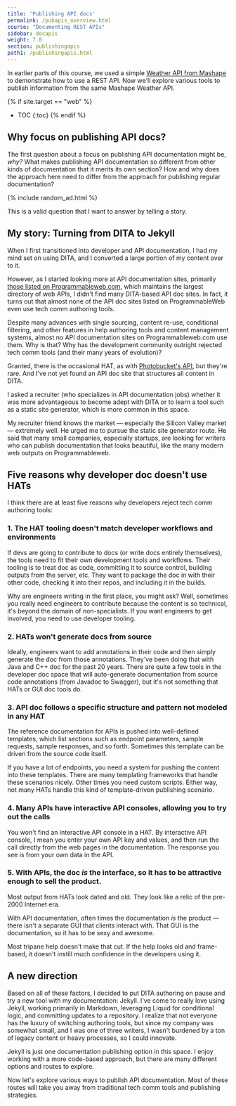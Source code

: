 ```yaml
---
title: 'Publishing API docs'
permalink: /pubapis_overview.html
course: "Documenting REST APIs"
sidebar: docapis
weight: 7.0
section: publishingapis 
path1: /publishingapis.html
---
```


In earlier parts of this course, we used a simple [Weather API from Mashape](https://market.mashape.com/fyhao/weather-13) to demonstrate how to use a REST API. Now we'll explore various tools to publish information from the same Mashape Weather API.

{% if site.target == "web" %}
* TOC
{:toc}
{% endif %}

## Why focus on publishing API docs?
The first question about a focus on publishing API documentation might be, *why?* What makes publishing API documentation so different from other kinds of documentation that it merits its own section? How and why does the approach here need to differ from the approach for publishing regular documentation?

{% include random_ad.html %}

This is a valid question that I want to answer by telling a story.

## My story: Turning from DITA to Jekyll

When I first transitioned into developer and API documentation, I had my mind set on using DITA, and I converted a large portion of my content over to it.

However, as I started looking more at API documentation sites, primarily [those listed on Programmableweb.com](http://www.programmableweb.com/apis/directory), which maintains the largest directory of web APIs, I didn't find many DITA-based API doc sites. In fact, it turns out that almost none of the API doc sites listed on ProgrammableWeb even use tech comm authoring tools.

Despite many advances with single sourcing, content re-use, conditional filtering, and other features in help authoring tools and content management systems, almost no API documentation sites on Programmableweb.com use them. Why is that? Why has the development community outright rejected tech comm tools (and their many years of evolution)?

Granted, there is the occasional HAT, as with [Photobucket's API](https://pic.photobucket.com/dev_help/WebHelpPublic/Content/PB%20API%20Introduction.htm), but they're rare. And I've not yet found an API doc site that structures all content in DITA.

I asked a recruiter (who specializes in API documentation jobs) whether it was more advantageous to become adept with DITA or to learn a tool such as a static site generator, which is more common in this space.

My recruiter friend knows the market &mdash; especially the Silicon Valley market &mdash; extremely well. He urged me to pursue the static site generator route. He said that many small companies, especially startups, are looking for writers who can publish documentation that looks beautiful, like the many modern web outputs on Programmableweb.

## Five reasons why developer doc doesn't use HATs

I think there are at least five reasons why developers reject tech comm authoring tools:

### 1. The HAT tooling doesn't match developer workflows and environments

If devs are going to contribute to docs (or write docs entirely themselves), the tools need to fit their own development tools and workflows. Their tooling is to treat doc as code, committing it to source control, building outputs from the server, etc. They want to package the doc in with their other code, checking it into their repos, and including it in the builds.

Why are engineers writing in the first place, you might ask? Well, sometimes you really need engineers to contribute because the content is so technical, it's beyond the domain of non-specialists. If you want engineers to get involved, you need to use developer tooling.

### 2. HATs won't generate docs from source

Ideally, engineers want to add annotations in their code and then simply generate the doc from those annotations. They've been doing that with Java and C++ doc for the past 20 years. There are quite a few tools in the developer doc space that will auto-generate documentation from source code annotations (from Javadoc to Swagger), but it's not something that HATs or GUI doc tools do.

### 3. API doc follows a specific structure and pattern not modeled in any HAT

The reference documentation for APIs is pushed into well-defined templates, which list sections such as endpoint parameters, sample requests, sample responses, and so forth. Sometimes this template can be driven from the source code itself.

If you have a lot of endpoints, you need a system for pushing the content into these templates. There are many templating frameworks that handle these scenarios nicely. Other times you need custom scripts. Either way, not many HATs handle this kind of template-driven publishing scenario.

### 4. Many APIs have interactive API consoles, allowing you to try out the calls

You won't find an interactive API console in a HAT. By interactive API console, I mean you enter your own API key and values, and then run the call directly from the web pages in the documentation. The response you see is from your own data in the API.

### 5. With APIs, the doc *is* the interface, so it has to be attractive enough to sell the product.

Most output from HATs look dated and old. They look like a relic of the pre-2000 Internet era.

With API documentation, often times the documentation *is* the product &mdash; there isn't a separate GUI that clients interact with. That GUI is the documentation, so it has to be sexy and awesome.

Most tripane help doesn't make that cut. If the help looks old and frame-based, it doesn't instill much confidence in the developers using it.

## A new direction

Based on all of these factors, I decided to put DITA authoring on pause and try a new tool with my documentation: Jekyll. I've come to really love using Jekyll, working primarily in Markdown, leveraging Liquid for conditional logic, and committing updates to a repository. I realize that not everyone has the luxury of switching authoring tools, but since my company was somewhat small, and I was one of three writers, I wasn't burdened by a ton of legacy content or heavy processes, so I could innovate.

Jekyll is just one documentation publishing option in this space. I enjoy working with a more code-based approach, but there are many different options and routes to explore.

Now let's explore various ways to publish API documentation. Most of these routes will take you away from traditional tech comm tools and publishing strategies.
